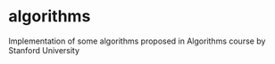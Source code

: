 # algorithms
Implementation of some algorithms proposed in Algorithms course by Stanford University
